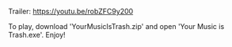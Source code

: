 Trailer: https://youtu.be/robZFC9y200

To play, download 'YourMusicIsTrash.zip' and open 'Your Music is Trash.exe'. Enjoy!

